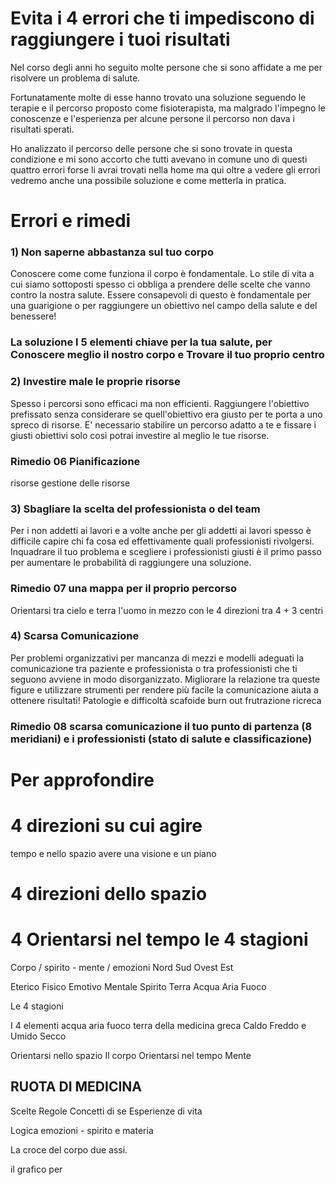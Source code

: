 # Evita i 4 errori che ti impediscono di raggiungere i tuoi risultati


Nel corso degli anni ho seguito molte persone che si sono affidate a me per risolvere un problema di salute.

Fortunatamente molte di esse hanno trovato una soluzione seguendo le terapie e il percorso proposto come fisioterapista, ma malgrado l'impegno le conoscenze e l'esperienza per alcune persone il percorso non dava i risultati sperati.

Ho analizzato il percorso delle persone che si sono trovate in questa condizione e  mi sono accorto che tutti avevano in comune uno di questi quattro errori 
forse li avrai trovati nella home ma qui oltre a vedere gli errori vedremo anche una possibile soluzione e come metterla in pratica.

# Errori e rimedi

### 1) Non saperne abbastanza sul tuo corpo
    
Conoscere come come funziona il corpo è fondamentale. Lo stile di vita a cui siamo sottoposti spesso ci obbliga a prendere delle scelte che vanno contro la nostra salute. Essere consapevoli di questo è fondamentale per una guarigione o per raggiungere un obiettivo nel campo della salute e del benessere!

### La soluzione I 5 elementi chiave per la tua salute, per Conoscere meglio il nostro corpo e Trovare il tuo proprio centro
 
 

### 2) Investire male le proprie risorse
    
Spesso i percorsi sono efficaci ma non efficienti. Raggiungere l'obiettivo prefissato senza considerare se quell'obiettivo era giusto per te porta a uno spreco di risorse. E' necessario stabilire un percorso adatto a te e fissare i giusti obiettivi solo così potrai investire al meglio le tue risorse.

### Rimedio 06 Pianificazione

risorse gestione delle risorse

    
 
### 3) Sbagliare la scelta del professionista o del team
    
Per i non addetti ai lavori e a volte anche per gli addetti ai lavori spesso è difficile capire chi fa cosa ed effettivamente quali professionisti rivolgersi. Inquadrare il tuo problema e scegliere i professionisti giusti è il primo passo per aumentare le probabilità di raggiungere una soluzione.

### Rimedio 07 una mappa per il proprio percorso 

Orientarsi tra cielo e terra l'uomo in mezzo con le 4 direzioni tra 4 + 3 centri 

### 4) Scarsa Comunicazione
    
Per problemi organizzativi per mancanza di mezzi e modelli adeguati la comunicazione tra paziente e professionista o tra professionisti che ti seguono avviene in modo disorganizzato. Migliorare la relazione tra queste figure e utilizzare strumenti per rendere più facile la comunicazione aiuta a ottenere risultati! Patologie e difficoltà scafoide burn out frutrazione ricreca 



### Rimedio 08  scarsa comunicazione il tuo punto di partenza (8 meridiani) e i professionisti (stato di salute e classificazione)


# Per approfondire


# 4 direzioni su cui agire 


 tempo e nello spazio avere una visione e un piano

#  4 direzioni dello spazio

# 4 Orientarsi nel tempo le 4 stagioni


Corpo / spirito - mente / emozioni 
Nord Sud Ovest Est

Eterico Fisico Emotivo Mentale Spirito
Terra Acqua Aria Fuoco

Le 4 stagioni

I 4 elementi acqua aria fuoco terra della medicina greca
Caldo Freddo e Umido Secco



Orientarsi nello spazio Il corpo
Orientarsi nel tempo Mente

## RUOTA DI MEDICINA 

Scelte 
Regole
Concetti di se
Esperienze di vita

Logica emozioni - spirito e materia

La croce del corpo due assi.

il grafico per 
<!--stackedit_data:
eyJoaXN0b3J5IjpbNzgwNTA0MTMxLC0xNzA5ODQwMzQwLDExMj
g1NzA4MjEsLTEwOTA3MjExNzcsNzY5NzcxNDgwLDU1NzUwNzU5
MSwxMTAwMjAyNTM3LDM2MjIyNTY4NSwtMTA5NzcxNjAxMywtOT
c0NDMwMjQ5LC0xOTc5MjgwNjkyLDk3MDc5MDA5OCw5NjM3MDU3
MzksMTQxMTc1NjIxMywtMTcxNjA3OTA5MCwxMjMzNTAzNjM0LD
k1Nzk0ODczNCwtMTMzOTY5MTg1MF19
-->